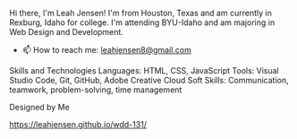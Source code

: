 Hi there, I'm Leah Jensen! I'm from Houston, Texas and am currently in Rexburg, Idaho for college. I'm attending BYU-Idaho and am majoring in Web Design and Development. 
- 📫 How to reach me: leahjensen8@gmail.com


Skills and Technologies
Languages: HTML, CSS, JavaScript
Tools: Visual Studio Code, Git, GitHub, Adobe Creative Cloud
Soft Skills: Communication, teamwork, problem-solving, time management 


Designed by Me

https://leahjensen.github.io/wdd-131/
